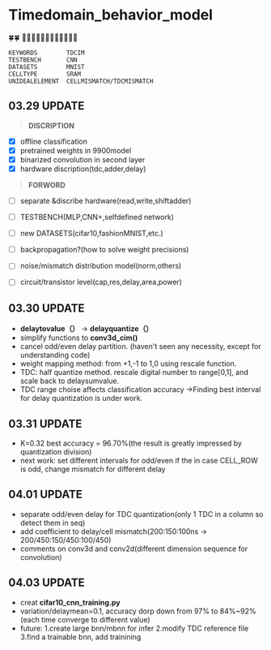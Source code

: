 # Timedomain_behavior_model 

:four_leaf_clover::four_leaf_clover:
:hamster::cow::tiger::rabbit::dragon::snake::horse::sheep::monkey::chicken::dog::pig:

```
KEYWORDS        TDCIM  
TESTBENCH       CNN  
DATASETS        MNIST  
CELLTYPE        SRAM  
UNIDEALELEMENT  CELLMISMATCH/TDCMISMATCH  
```


**03.29 UPDATE**  
--
>**DISCRIPTION**  
- [x] offline classification  
- [x] pretrained weights in 9900model
- [x] binarized convolution in second layer 
- [x] hardware discription(tdc,adder,delay)

>**FORWORD**
- [ ] separate &discribe hardware(read,write,shiftadder)
- [ ] TESTBENCH(MLP,CNN+,selfdefined network)
- [ ] new DATASETS(cifar10,fashionMNIST,etc.)
- [ ] backpropagation?(how to solve weight precisions)
- [ ] noise/mismatch distribution model(norm,others)
- [ ] circuit/transistor level(cap,res,delay,area,power)


**03.30 UPDATE**
--
- **delaytovalue（）** -> **delayquantize（）**  
- simplify functions to **conv3d_cim()**  
- cancel odd/even delay partition. (haven't seen any necessity, except for understanding code)  
- weight mapping method: from +1,-1 to 1,0 using rescale function.  
- TDC: half quantize method. rescale digital number to range[0,1], and scale back to delaysumvalue.  
- TDC range choise affects classification accuracy ->Finding best interval for delay quantization is under work.


**03.31 UPDATE**
--
- K=0.32 best accuracy = 96.70%(the result is greatly impressed by quantization division)
- next work: set different intervals for odd/even if the in case CELL_ROW is odd, change mismatch for different delay


**04.01 UPDATE**
--
- separate odd/even delay for TDC quantization(only 1 TDC in a column so detect them in seq)
- add coefficient to delay/cell mismatch(200:150:100ns -> 200/450:150/450:100/450)
- comments on conv3d and conv2d(different dimension sequence for convolution)

**04.03 UPDATE**
--
- creat **cifar10_cnn_training.py**
- variation/delaymean=0.1, accuracy dorp down from 97% to 84%~92%(each time converge to different value)
- future: 1.create large bnn/mbnn for infer 2.modify TDC reference file 3.find a trainable bnn, add trainining
